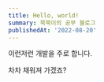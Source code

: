 ```yaml
---
title: Hello, world!
summary: 북북이의 공부 블로그
publishedAt: '2022-08-20'
---
```


이런저런 개발을 주로 합니다.

차차 채워져 가겠죠?
